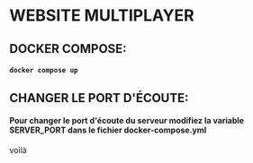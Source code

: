 # WEBSITE MULTIPLAYER

## DOCKER COMPOSE:
#### `docker compose up`

## CHANGER LE PORT D'ÉCOUTE:
#### Pour changer le port d'écoute du serveur modifiez la variable SERVER_PORT dans le fichier docker-compose.yml

voilà